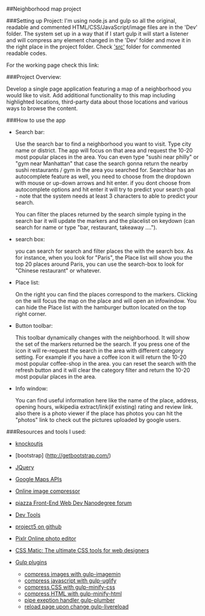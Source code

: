 ##Neighborhood map project

###Setting up Project:
   I'm using node.js and gulp so all the original, readable and commented HTML/CSS/JavaScript/image files are in the 'Dev' folder. The system set up in a way that if I start gulp it will start a listener and will compress any element changed in the 'Dev' folder and move it in the right place in the project folder. Check ['src'](https://github.com/PaulMatencio/Neighbourhood-Maps-Project/tree/master/src) folder for commented readable codes.
   
   For the working page check this link: 

###Project Overview:

   Develop a single page application featuring a map of a neighborhood you would like to visit. Add additional functionality to this map including highlighted locations, third-party data about those locations and various ways to browse the content.

###How to use the app

* Search bar:

   Use the search bar to find a neighborhood you want to visit. Type city name or district. The app will focus on that area and request the 10-20 most popular places in the area.
You can even type "sushi near philly" or "gym near Manhattan" that case the search gonna return the nearby sushi restaurants / gym in the area you searched for.
Searchbar has an autocomplete feature as well, you need to choose from the dropdown with mouse or up-down arrows and hit enter. if you dont choose from autocomplete options and hit enter it will try to predict your search goal - note that the system needs at least 3 characters to able to predict your search. 

   You can filter the places returned by the search simple typing in the search bar it will update the markers and the placelist on keydown (can search for name or type "bar, restaurant, takeaway ....").

* search box: 

  you can search for search and filter places  the with the search box. As for instance, when you look for "Paris", the Place list will show you the top 20 places around Paris, you can use the search-box to look for "Chinese restaurant" or whatever.

* Place list:

   On the right you can find the places correspond to the markers. Clicking on the will focus the map on the place and will open an infowindow. 
   You can hide the Place list with the hamburger button located on the top right corner.




* Button toolbar:

   This toolbar dynamically changes with the neighborhood. It will show the set of the markers returned be the search. If you press one of the icon it will re-request the search in the area with different category setting. For example if you have a coffee icon it will return the 10-20 most popular coffee-shop in the area.
   you can reset the search with the refresh button and it will clear the category filter and return the 10-20 most popular places in the area.


* Info window:

   You can find useful information here like the name of the place, address, opening hours, wikipedia extract/link(if existing) rating and review link.
also there is a photo viewer if the place has photos you can hit the "photos" link to check out the pictures uploaded by google users.

###Resources and tools I used:

* [knockoutjs](http://knockoutjs.com/)
* [bootstrap] (http://getbootstrap.com/)
* [JQuery](https://jquery.com/)
* [Google Maps APIs](https://developers.google.com/maps/?hl=en)
* [Online image compressor](http://compresspng.com)
* [piazza Front-End Web Dev Nanodegree forum](https://piazza.com/class/i36sqlrb9xu332)
* [Dev Tools](https://developer.chrome.com/devtools/docs/rendering-settings)
* [project5 on github](http://devrob.github.io/Udacity-WebDev-project5)
* [Pixlr Online photo editor](https://pixlr.com/editor/)
* [CSS Matic: The ultimate CSS tools for web designers](http://www.cssmatic.com)

* [Gulp plugins](http://gulpjs.com/plugins/)
    * [compress images with gulp-imagemin](https://www.npmjs.com/package/gulp-imagemin)
    * [compress javascript with gulp-uglify](https://www.npmjs.com/package/gulp-uglify/)
    * [compress CSS with gulp-minify-css](https://www.npmjs.com/package/gulp-minify-css)
    * [compress HTML with gulp-minify-html](https://www.npmjs.com/package/gulp-minify-html)
    * [pipe exeption handler gulp-plumber](https://www.npmjs.com/package/gulp-plumber)
    * [reload page upon change gulp-livereload](https://www.npmjs.com/package/gulp-livereload)
